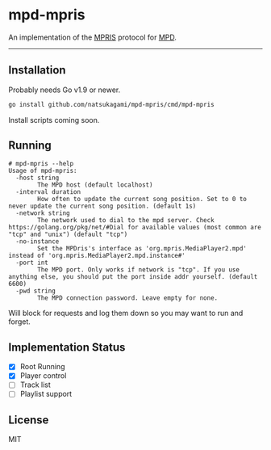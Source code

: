 # mpd-mpris

An implementation of the [MPRIS](https://specifications.freedesktop.org/mpris-spec/latest/) protocol for [MPD](http://musicpd.org/).

---

## Installation

Probably needs Go v1.9 or newer.

```bash
go install github.com/natsukagami/mpd-mpris/cmd/mpd-mpris
```

Install scripts coming soon.

## Running

```
# mpd-mpris --help
Usage of mpd-mpris:
  -host string
        The MPD host (default localhost)
  -interval duration
        How often to update the current song position. Set to 0 to never update the current song position. (default 1s)
  -network string
        The network used to dial to the mpd server. Check https://golang.org/pkg/net/#Dial for available values (most common are "tcp" and "unix") (default "tcp")
  -no-instance
        Set the MPDris's interface as 'org.mpris.MediaPlayer2.mpd' instead of 'org.mpris.MediaPlayer2.mpd.instance#'
  -port int
        The MPD port. Only works if network is "tcp". If you use anything else, you should put the port inside addr yourself. (default 6600)
  -pwd string
        The MPD connection password. Leave empty for none.
```

Will block for requests and log them down so you may want
to run and forget.

## Implementation Status

- [x] Root Running
- [x] Player control
- [ ] Track list
- [ ] Playlist support

## License

MIT
